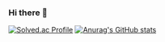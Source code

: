 ### Hi there 👋
[![Solved.ac Profile](http://mazassumnida.wtf/api/v2/generate_badge?boj=yaho166442)](https://solved.ac/yaho166442/)
[![Anurag's GitHub stats](https://github-readme-stats.vercel.app/api?username=DustBear&include_all_commits=true)](https://github.com/anuraghazra/github-readme-stats)

<!--
**DustBear/DustBear** is a ✨ _special_ ✨ repository because its `README.md` (this file) appears on your GitHub profile.

Here are some ideas to get you started:

- 🔭 I’m currently working on ...
- 🌱 I’m currently learning ...
- 👯 I’m looking to collaborate on ...
- 🤔 I’m looking for help with ...
- 💬 Ask me about ...
- 📫 How to reach me: ...
- 😄 Pronouns: ...
- ⚡ Fun fact: ...
-->
